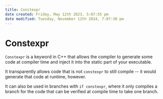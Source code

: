 ```yaml
---
title: Constexpr
date created: Friday, May 12th 2023, 5:07:55 pm
date modified: Tuesday, November 12th 2024, 7:07:30 pm
---
```

# Constexpr

`Constexpr` is a keyword in C++ that allows the compiler to generate some code at compiler time and inject it into the static part of your executable.

It transparently allows code that is not `constexpr` to still compile -- it would generate that code at runtime, however.

It can also be used in branches with `if constexpr`, where it only compiles a branch for the code that can be verified at compile time to take one branch.

